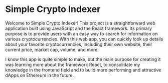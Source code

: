 # Simple Crypto Indexer

Welcome to Simple Crypto Indexer! This project is a straightforward web application built using JavaScript and the React framework. Its primary purpose is to provide users with an easy way to search for information on various cryptocurrencies. With this web app, you can quickly look up details about your favorite cryptocurrencies, including their own website, their current price, market cap, volume, and more.

I know this app is quite simple to make, but the main purpose for creating it was learning more about the framework React, to consolidate my knowledge in the frontend field and to build more performing and attractive dApps on Ethereum in the future.
